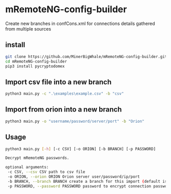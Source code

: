 
# mRemoteNG-config-builder

Create new branches in confCons.xml for connections details gathered from multiple sources

## install

```bash
git clone https://github.com/MinerBigWhale/mRemoteNG-config-builder.git
cd mRemoteNG-config-builder
pip3 install pycryptodomex
```

## Import csv file into a new branch

```bash
python3 main.py -c ".\examples\example.csv" -b "csv"
```

## Import from orion into a new branch

```bash
python3 main.py -o "username/password/server/port" -b "Orion"
```

## Usage
```bash
python3 main.py [-h] [-c CSV] [-o ORION] [-b BRANCH] [-p PASSWORD]

Decrypt mRemoteNG passwords.

optional arguments:
 -c CSV, --csv CSV path to csv file
 -o ORION, --orion ORION Orion server user/password/ip/port
 -b BRANCH, --branch BRANCH create a branch for this import (default is in root)
 -p PASSWORD, --password PASSWORD password to encrypt connection password
```
